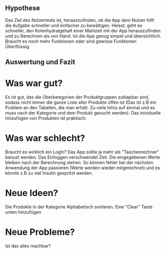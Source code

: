 ## Hypothese
Das Ziel des Nutzertests ist, herauszufinden, ob die App dem Nutzer hilft die Aufgabe schneller und einfacher zu bewältigen. Heisst; geht es schneller, den Kolenhydratgehalt einer Mahlzeit mit der App herauszufinden und zu Berechnen als von Hand. Ist die App genug simpel und übersichtlich. Braucht es noch mehr Funktionen oder sind gewisse Funktionen Überflüssig.

## Auswertung und Fazit

# Was war gut?
Es ist gut, das die Überkategorien der Produktgruppen zuklapbar sind, sodass nicht immer die ganze Liste aller Produkte offen ist (Das ist z.B ein Problem an den Tabellen, die man erhält. Zu viele Infos auf einmal und es muss nach der Kategorie und dem Produkt gesucht werden). Das inividuelle hinzufügen von Produkten ist praktisch.

# Was war schlecht?
Braucht es wirklich ein LogIn? Das App sollte ja mehr als "Taschenrechner" benuzt werden. Das Einloggen verschwendet Zeit. Die eingegebenen Werte bleiben nach der Berechnung stehen. So können fehler bei der nächsten Anwendung der App passieren (Werte werden wieder mitgerechnet) und es könnte z.B zu viel Insulin gespritzt werden.

# Neue Ideen?
Die Produkte in der Kategorie Alphabetisch sortieren. Eine "Clear" Taste unten hinzufügen

# Neue Probleme?
Ist das alles machbar? 